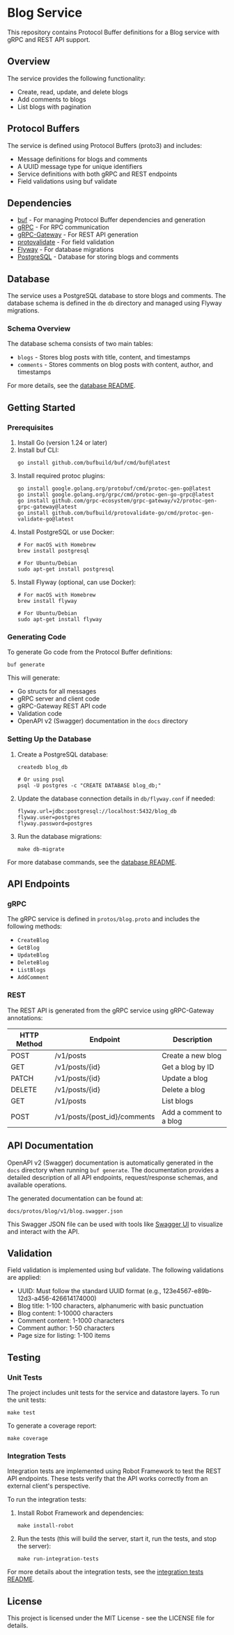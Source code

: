 # Blog Service

This repository contains Protocol Buffer definitions for a Blog service with gRPC and REST API support.

## Overview

The service provides the following functionality:
- Create, read, update, and delete blogs
- Add comments to blogs
- List blogs with pagination

## Protocol Buffers

The service is defined using Protocol Buffers (proto3) and includes:
- Message definitions for blogs and comments
- A UUID message type for unique identifiers
- Service definitions with both gRPC and REST endpoints
- Field validations using buf validate

## Dependencies

- [buf](https://buf.build/) - For managing Protocol Buffer dependencies and generation
- [gRPC](https://grpc.io/) - For RPC communication
- [gRPC-Gateway](https://github.com/grpc-ecosystem/grpc-gateway) - For REST API generation
- [protovalidate](https://github.com/bufbuild/protovalidate-go) - For field validation
- [Flyway](https://flywaydb.org/) - For database migrations
- [PostgreSQL](https://www.postgresql.org/) - Database for storing blogs and comments

## Database

The service uses a PostgreSQL database to store blogs and comments. The database schema is defined in the `db` directory and managed using Flyway migrations.

### Schema Overview

The database schema consists of two main tables:
- `blogs` - Stores blog posts with title, content, and timestamps
- `comments` - Stores comments on blog posts with content, author, and timestamps

For more details, see the [database README](db/README.md).

## Getting Started

### Prerequisites

1. Install Go (version 1.24 or later)
2. Install buf CLI:
   ```
   go install github.com/bufbuild/buf/cmd/buf@latest
   ```
3. Install required protoc plugins:
   ```
   go install google.golang.org/protobuf/cmd/protoc-gen-go@latest
   go install google.golang.org/grpc/cmd/protoc-gen-go-grpc@latest
   go install github.com/grpc-ecosystem/grpc-gateway/v2/protoc-gen-grpc-gateway@latest
   go install github.com/bufbuild/protovalidate-go/cmd/protoc-gen-validate-go@latest
   ```
4. Install PostgreSQL or use Docker:
   ```
   # For macOS with Homebrew
   brew install postgresql

   # For Ubuntu/Debian
   sudo apt-get install postgresql
   ```
5. Install Flyway (optional, can use Docker):
   ```
   # For macOS with Homebrew
   brew install flyway

   # For Ubuntu/Debian
   sudo apt-get install flyway
   ```

### Generating Code

To generate Go code from the Protocol Buffer definitions:

```
buf generate
```

This will generate:
- Go structs for all messages
- gRPC server and client code
- gRPC-Gateway REST API code
- Validation code
- OpenAPI v2 (Swagger) documentation in the `docs` directory

### Setting Up the Database

1. Create a PostgreSQL database:
   ```
   createdb blog_db

   # Or using psql
   psql -U postgres -c "CREATE DATABASE blog_db;"
   ```

2. Update the database connection details in `db/flyway.conf` if needed:
   ```
   flyway.url=jdbc:postgresql://localhost:5432/blog_db
   flyway.user=postgres
   flyway.password=postgres
   ```

3. Run the database migrations:
   ```
   make db-migrate
   ```

For more database commands, see the [database README](db/README.md).

## API Endpoints

### gRPC

The gRPC service is defined in `protos/blog.proto` and includes the following methods:
- `CreateBlog`
- `GetBlog`
- `UpdateBlog`
- `DeleteBlog`
- `ListBlogs`
- `AddComment`

### REST

The REST API is generated from the gRPC service using gRPC-Gateway annotations:

| HTTP Method | Endpoint                      | Description                |
|-------------|-------------------------------|----------------------------|
| POST        | /v1/posts                     | Create a new blog          |
| GET         | /v1/posts/{id}                | Get a blog by ID           |
| PATCH       | /v1/posts/{id}                | Update a blog              |
| DELETE      | /v1/posts/{id}                | Delete a blog              |
| GET         | /v1/posts                     | List blogs                 |
| POST        | /v1/posts/{post_id}/comments  | Add a comment to a blog    |

## API Documentation

OpenAPI v2 (Swagger) documentation is automatically generated in the `docs` directory when running `buf generate`. The documentation provides a detailed description of all API endpoints, request/response schemas, and available operations.

The generated documentation can be found at:
```
docs/protos/blog/v1/blog.swagger.json
```

This Swagger JSON file can be used with tools like [Swagger UI](https://swagger.io/tools/swagger-ui/) to visualize and interact with the API.

## Validation

Field validation is implemented using buf validate. The following validations are applied:
- UUID: Must follow the standard UUID format (e.g., 123e4567-e89b-12d3-a456-426614174000)
- Blog title: 1-100 characters, alphanumeric with basic punctuation
- Blog content: 1-10000 characters
- Comment content: 1-1000 characters
- Comment author: 1-50 characters
- Page size for listing: 1-100 items

## Testing

### Unit Tests

The project includes unit tests for the service and datastore layers. To run the unit tests:

```
make test
```

To generate a coverage report:

```
make coverage
```

### Integration Tests

Integration tests are implemented using Robot Framework to test the REST API endpoints. These tests verify that the API works correctly from an external client's perspective.

To run the integration tests:

1. Install Robot Framework and dependencies:
   ```
   make install-robot
   ```

2. Run the tests (this will build the server, start it, run the tests, and stop the server):
   ```
   make run-integration-tests
   ```

For more details about the integration tests, see the [integration tests README](tests/integration/README.md).

## License

This project is licensed under the MIT License - see the LICENSE file for details.
